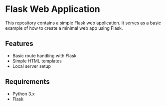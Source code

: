 # Flask Web Application

This repository contains a simple Flask web application. It serves as a basic example of how to create a minimal web app using Flask.

## Features

- Basic route handling with Flask
- Simple HTML templates
- Local server setup

## Requirements

- Python 3.x
- Flask



